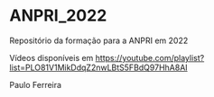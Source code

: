 # ANPRI_2022
Repositório da formação para a ANPRI em 2022

Vídeos disponíveis em https://youtube.com/playlist?list=PLO81V1MikDdqZ2nwLBtS5FBdQ97HhA8AI

Paulo Ferreira
